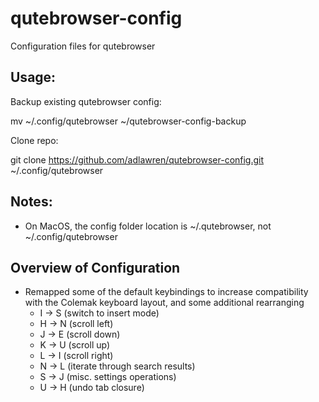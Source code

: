 # qutebrowser-config
Configuration files for qutebrowser

## Usage:
Backup existing qutebrowser config:

mv ~/.config/qutebrowser ~/qutebrowser-config-backup

Clone repo:

git clone https://github.com/adlawren/qutebrowser-config.git ~/.config/qutebrowser

## Notes:
- On MacOS, the config folder location is ~/.qutebrowser, not ~/.config/qutebrowser


## Overview of Configuration

* Remapped some of the default keybindings to increase compatibility with the Colemak keyboard layout, and some additional rearranging
  * I -> S (switch to insert mode)
  * H -> N (scroll left)
  * J -> E (scroll down)
  * K -> U (scroll up)
  * L -> I (scroll right)
  * N -> L (iterate through search results)
  * S -> J (misc. settings operations)
  * U -> H (undo tab closure)
